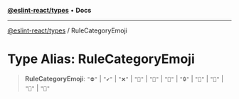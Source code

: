 [**@eslint-react/types**](../README.md) • **Docs**

***

[@eslint-react/types](../README.md) / RuleCategoryEmoji

# Type Alias: RuleCategoryEmoji

> **RuleCategoryEmoji**: `"⛔"` \| `"✔️"` \| `"❌"` \| `"🎨"` \| `"🐞"` \| `"📖"` \| `"🔒"` \| `"🚀"` \| `"🤔"` \| `"🤯"` \| `"🧐"`
